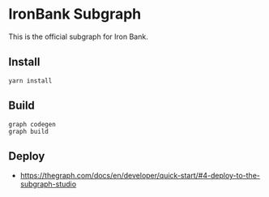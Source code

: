 # IronBank Subgraph

This is the official subgraph for Iron Bank.

## Install

    yarn install

## Build
    graph codegen
    graph build

## Deploy
- https://thegraph.com/docs/en/developer/quick-start/#4-deploy-to-the-subgraph-studio
